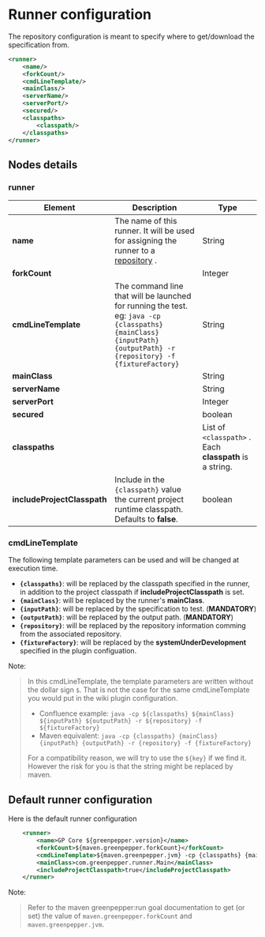 # Runner configuration

The repository configuration is meant to specify where to get/download the specification from.

```xml
<runner>
    <name/>
    <forkCount/>
    <cmdLineTemplate/>
    <mainClass/>
    <serverName/>
    <serverPort/>
    <secured/>
    <classpaths>
        <classpath/>
    </classpaths>
</runner>
```

## Nodes details 

### runner

| Element  | Description | Type |
|---|---|---|
| **name** | The name of this runner. It will be used for assigning the runner to a [repository](./repository-ref.html) . | String |
| **forkCount** | | Integer |
| **cmdLineTemplate** | The command line that will be launched for running the test. <br/> eg: `java -cp {classpaths} {mainClass} {inputPath} {outputPath} -r {repository} -f {fixtureFactory}` | String |
| **mainClass** | | String |
| **serverName** | | String |
| **serverPort** | | Integer |
| **secured** | | boolean |
| **classpaths** | | List of `<classpath>` . Each **classpath** is a string. |
| **includeProjectClasspath** | Include in the `{classpath}` value the current project runtime classpath. Defaults to **false**. | boolean |

### cmdLineTemplate

The following template parameters can be used and will be changed at execution time.

* **`{classpaths}`**: will be replaced by the classpath specified in the runner, in addition to the project classpath if **includeProjectClasspath** is set.
* **`{mainClass}`**: will be replaced by the runner's **mainClass**.
* **`{inputPath}`**: will be replaced by the specification to test. (**MANDATORY**)
* **`{outputPath}`**: will be replaced by the output path. (**MANDATORY**)
* **`{repository}`**: will be replaced by the repository information comming from the associated repository.
* **`{fixtureFactory}`**: will be replaced by the **systemUnderDevelopment** specified in the plugin configuation.

Note:

> In this cmdLineTemplate, the template parameters are written without the dollar sign `$`. That is not the case for the same cmdLineTemplate you would put in the wiki plugin configuration.
> * Confluence example: `java -cp ${classpaths} ${mainClass} ${inputPath} ${outputPath} -r ${repository} -f ${fixtureFactory}`
> * Maven equivalent: `java -cp {classpaths} {mainClass} {inputPath} {outputPath} -r {repository} -f {fixtureFactory}`
>
> For a compatibility reason, we will try to use the `${key}` if we find it. However the risk for you is that the string might be replaced by maven.

## Default runner configuration

Here is the default runner configuration 

```xml
    <runner>
        <name>GP Core ${greenpepper.version}</name>
        <forkCount>${maven.greenpepper.forkCount}</forkCount>
        <cmdLineTemplate>${maven.greenpepper.jvm} -cp {classpaths} {mainClass} {inputPath} {outputPath} -r {repository} -f {fixtureFactory}</cmdLineTemplate>
        <mainClass>com.greenpepper.runner.Main</mainClass>
        <includeProjectClasspath>true</includeProjectClasspath>
    </runner>
```

Note: 

> Refer to the maven greenpepper:run goal documentation to get (or set) the value of `maven.greenpepper.forkCount` and `maven.greenpepper.jvm`.
